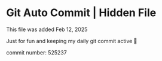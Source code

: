 # Git Auto Commit | Hidden File

This file was added Feb 12, 2025

Just for fun and keeping my daily git commit active 🤪

commit number: 525237
